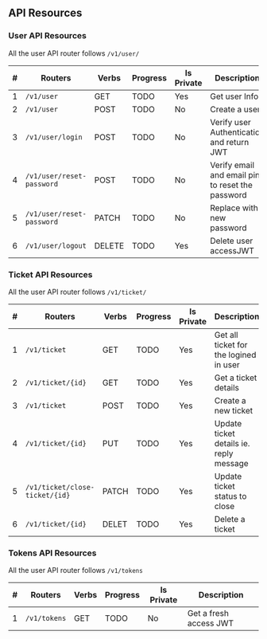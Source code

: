 ## API Resources

### User API Resources

All the user API router follows `/v1/user/`

| #   | Routers                   | Verbs  | Progress | Is Private | Description                                      |
| --- | ------------------------- | ------ | -------- | ---------- | ------------------------------------------------ |
| 1   | `/v1/user`                | GET    | TODO     | Yes        | Get user Info                                    |
| 2   | `/v1/user`                | POST   | TODO     | No         | Create a user                                    |
| 3   | `/v1/user/login`          | POST   | TODO     | No         | Verify user Authentication and return JWT        |
| 4   | `/v1/user/reset-password` | POST   | TODO     | No         | Verify email and email pin to reset the password |
| 5   | `/v1/user/reset-password` | PATCH  | TODO     | No         | Replace with new password                        |
| 6   | `/v1/user/logout`         | DELETE | TODO     | Yes        | Delete user accessJWT                            |

### Ticket API Resources

All the user API router follows `/v1/ticket/`

| #   | Routers                        | Verbs | Progress | Is Private | Description                             |
| --- | ------------------------------ | ----- | -------- | ---------- | --------------------------------------- |
| 1   | `/v1/ticket`                   | GET   | TODO     | Yes        | Get all ticket for the logined in user  |
| 2   | `/v1/ticket/{id}`              | GET   | TODO     | Yes        | Get a ticket details                    |
| 3   | `/v1/ticket`                   | POST  | TODO     | Yes        | Create a new ticket                     |
| 4   | `/v1/ticket/{id}`              | PUT   | TODO     | Yes        | Update ticket details ie. reply message |
| 5   | `/v1/ticket/close-ticket/{id}` | PATCH | TODO     | Yes        | Update ticket status to close           |
| 6   | `/v1/ticket/{id}`              | DELET | TODO     | Yes        | Delete a ticket                         |

### Tokens API Resources

All the user API router follows `/v1/tokens`

| #   | Routers      | Verbs | Progress | Is Private | Description            |
| --- | ------------ | ----- | -------- | ---------- | ---------------------- |
| 1   | `/v1/tokens` | GET   | TODO     | No         | Get a fresh access JWT |# crm-client-api

